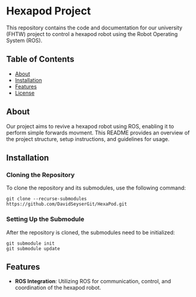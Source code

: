 # Hexapod Project

This repository contains the code and documentation for our university (FHTW) project to control a hexapod robot using the Robot Operating System (ROS).

## Table of Contents

- [About](#about)
- [Installation](#installation)
- [Features](#features)
- [License](#license)

## About

Our project aims to revive a hexapod robot using ROS, enabling it to perform simple forwards movment. This README provides an overview of the project structure, setup instructions, and guidelines for usage.

## Installation

### Cloning the Repository
To clone the repository and its submodules, use the following command:

    git clone --recurse-submodules https://github.com/DavidSeyserGit/HexaPod.git

### Setting Up the Submodule
After the repository is cloned, the submodules need to be initialized:

    git submodule init
    git submodule update

## Features

- **ROS Integration**: Utilizing ROS for communication, control, and coordination of the hexapod robot.
